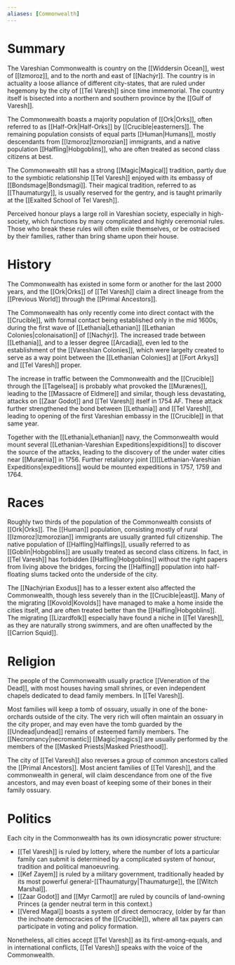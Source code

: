 ```yaml
---
aliases: [Commonwealth]
---
```

# Summary
The Vareshian Commonwealth is country on the [[Widdersin Ocean]], west of [[Izmoroz]], and to the north and east of [[Nachýr]]. The country is in actuality a loose alliance of different city-states, that are ruled under hegemony by the city of [[Tel Varesh]] since time immemorial. The country itself is bisected into a northern and southern province by the [[Gulf of Varesh]].

The Commonwealth boasts a majority population of [[Ork|Orks]], often referred to as [[Half-Ork|Half-Orks]] by [[Crucible|easterners]].  The remaining population consists of equal parts [[Human|Humans]], mostly descendants from [[Izmoroz|Izmorozian]] immigrants, and a native population [[Halfling|Hobgoblins]], who are often treated as second class citizens at best.

The Commonwealth still has a strong [[Magic|Magical]] tradition, partly due to the symbiotic relationship [[Tel Varesh]] enjoyed with its embassy of [[Bondsmage|Bondsmagi]]. Their magical tradition, referred to as [[Thaumaturgy]], is usually reserved for the gentry, and is taught primarily at the [[Exalted School of Tel Varesh]].

Perceived honour plays a large roll in Vareshian society, especially in high-society, which functions by many complicated and highly ceremonial rules. Those who break these rules will often exile themselves, or be ostracised by their families, rather than bring shame upon their house.


# History
The Commonwealth has existed in some form or another for the last 2000 years, and the [[Ork|Orks]] of [[Tel Varesh]] claim a direct lineage from the [[Previous World]] through the [[Primal Ancestors]].

The Commonwealth has only recently come into direct contact with the [[Crucible]], with formal contact being established only in the mid 1600s, during the first wave of [[Lethania|Lethanian]] [[Lethanian Colonies|colonaisation]] of [[Nachýr]]. The increased trade between [[Lethania]], and to a lesser degree [[Arcadia]], even led to the establishment of the [[Vareshian Colonies]], which were largelty created to serve as a way point between the [[Lethanian Colonies]] at [[Fort Arkys]] and [[Tel Varesh]] proper.

The increase in traffic between the Commonwealth and the [[Crucible]] through the [[Tagelsea]] is probably what provoked the [[Murænes]], leading to the [[Massacre of Eldmere]] and similar, though less devastating, attacks on [[Zaar Godot]] and [[Tel Varesh]] itself in 1754 AF. These attack further strengthened the bond between [[Lethania]] and [[Tel Varesh]], leading to opening of the first Vareshian embassy in the [[Crucible]] in that same year.

Together with the [[Lethania|Lethanian]] navy, the Commonwealth would mount several [[Lethanian-Vareshian Expeditions|expiditions]] to discover the source of the attacks, leading to the discovery of the under water cities near [[Murænia]] in 1756. Further retaliatory joint [[][[Lethanian-Vareshian Expeditions|expeditions]] would be mounted expeditions in 1757, 1759 and 1764. 

# Races 
Roughly two thirds of the population of the Commonwealth consists of [[Ork|Orks]]. The [[Human]] population, consisting mostly of rural [[Izmoroz|Izmorozian]] immigrants are usually granted full citizenship. The native population of [[Halfling|Halflings]], usually referred to as [[Goblin|Hobgoblins]] are usually treated as second class citizens. In fact, in [[Tel Varesh]] has forbidden [[Halfling|Hobgoblins]] without the right papers from living above the bridges, forcing the [[Halfling]] population into half-floating slums tacked onto the underside of the city.

The [[Nachýrian Exodus]] has to a lesser extent also affected the Commonwealth, though less severely than in the [[Crucible|east]]. Many of the migrating [[Kovold|Kovolds]] have managed to make a home inside the cities itself, and are often treated better than the [[Halfling|Hobgoblins]]. The migrating [[Lizardfolk]] especially have found a niche in [[Tel Varesh]], as they are naturally strong swimmers, and are often unaffected by the [[Carrion Squid]].

# Religion
The people of the Commonwealth usually practice [[Veneration of the Dead]], with most houses having small shrines, or even independent chapels dedicated to dead family members. In [[Tel Varesh]]. 

Most families will keep a tomb of ossuary, usually in one of the bone-orchards outside of the city. The very rich will often maintain an ossuary in the city proper, and may even have the tomb guarded by the [[Undead|undead]] remains of esteemed family members. The [[Necromancy|necromantic]] [[Magic|magics]] are usually performed by the members of the [[Masked Priests|Masked Priesthood]].

The city of [[Tel Varesh]] also reverses a group of common ancestors called the [[Primal Ancestors]]. Most ancient families of [[Tel Varesh]], and the commonwealth in general, will claim descendance from one of the five ancestors, and may even boast of keeping some of their bones in their family ossuary. 

# Politics
Each city in the Commonwealth has its own idiosyncratic power structure: 
- [[Tel Varesh]] is ruled by lottery, where the number of lots a particular family can submit is determined by a complicated system of honour, tradition and political manoeuvring.
- [[Kef Zayem]] is ruled by a military government, traditionally headed by its most powerful general-[[Thaumaturgy|Thaumaturge]], the [[Witch Marshal]].
- [[Zaar Godot]] and [[Myr Carmot]] are ruled by councils of land-owning Princes (a gender neutral term in this context.)
- [[Vered Magal]] boasts a system of direct democracy, (older by far than the inchoate democracies of the [[Crucible]]), where all tax payers can participate in voting and policy formation. 

Nonetheless, all cities accept [[Tel Varesh]] as its first-among-equals, and in international conflicts, [[Tel Varesh]] speaks with the voice of the Commonwealth.